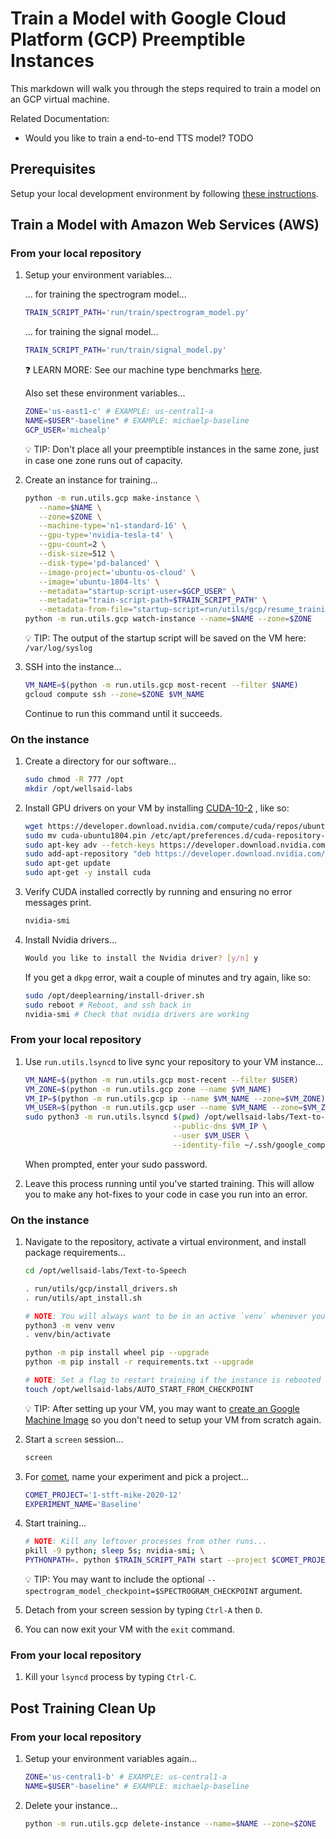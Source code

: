 # Train a Model with Google Cloud Platform (GCP) Preemptible Instances

This markdown will walk you through the steps required to train a model on an GCP virtual
machine.

Related Documentation:

- Would you like to train a end-to-end TTS model? TODO

## Prerequisites

Setup your local development environment by following [these instructions](LOCAL_SETUP.md).

## Train a Model with Amazon Web Services (AWS)

### From your local repository

1. Setup your environment variables...

   ... for training the spectrogram model...

   ```zsh
   TRAIN_SCRIPT_PATH='run/train/spectrogram_model.py'
   ```

   ... for training the signal model...

   ```zsh
   TRAIN_SCRIPT_PATH='run/train/signal_model.py'
   ```

   ❓ LEARN MORE: See our machine type benchmarks [here](TODO).

   Also set these environment variables...

   ```zsh
   ZONE='us-east1-c' # EXAMPLE: us-central1-a
   NAME=$USER"-baseline" # EXAMPLE: michaelp-baseline
   GCP_USER='michealp'
   ```

   💡 TIP: Don't place all your preemptible instances in the same zone, just in case one zone
   runs out of capacity.

1. Create an instance for training...

   ```zsh
   python -m run.utils.gcp make-instance \
      --name=$NAME \
      --zone=$ZONE \
      --machine-type='n1-standard-16' \
      --gpu-type='nvidia-tesla-t4' \
      --gpu-count=2 \
      --disk-size=512 \
      --disk-type='pd-balanced' \
      --image-project='ubuntu-os-cloud' \
      --image='ubuntu-1804-lts' \
      --metadata="startup-script-user=$GCP_USER" \
      --metadata="train-script-path=$TRAIN_SCRIPT_PATH" \
      --metadata-from-file="startup-script=run/utils/gcp/resume_training_on_start_up.sh"
   python -m run.utils.gcp watch-instance --name=$NAME --zone=$ZONE
   ```

   💡 TIP: The output of the startup script will be saved on the VM here:
   `/var/log/syslog`

1. SSH into the instance...

   ```zsh
   VM_NAME=$(python -m run.utils.gcp most-recent --filter $NAME)
   gcloud compute ssh --zone=$ZONE $VM_NAME
   ```

   Continue to run this command until it succeeds.

### On the instance

1. Create a directory for our software...

   ```bash
   sudo chmod -R 777 /opt
   mkdir /opt/wellsaid-labs
   ```

1. Install GPU drivers on your VM by installing
   [CUDA-10-2](https://developer.nvidia.com/cuda-10.2-download-archive?target_os=Linux&target_arch=x86_64&target_distro=Ubuntu&target_version=1804&target_type=debnetwork)
   , like so:

   ```bash
   wget https://developer.download.nvidia.com/compute/cuda/repos/ubuntu1804/x86_64/cuda-ubuntu1804.pin
   sudo mv cuda-ubuntu1804.pin /etc/apt/preferences.d/cuda-repository-pin-600
   sudo apt-key adv --fetch-keys https://developer.download.nvidia.com/compute/cuda/repos/ubuntu1804/x86_64/7fa2af80.pub
   sudo add-apt-repository "deb https://developer.download.nvidia.com/compute/cuda/repos/ubuntu1804/x86_64/ /"
   sudo apt-get update
   sudo apt-get -y install cuda
   ```

1. Verify CUDA installed correctly by running and ensuring no error messages print.

   ```bash
   nvidia-smi
   ```

1. Install Nvidia drivers...

   ```bash
   Would you like to install the Nvidia driver? [y/n] y
   ```

   If you get a `dkpg` error, wait a couple of minutes and try again, like so:

   ```bash
   sudo /opt/deeplearning/install-driver.sh
   sudo reboot # Reboot, and ssh back in
   nvidia-smi # Check that nvidia drivers are working
   ```

### From your local repository

1. Use `run.utils.lsyncd` to live sync your repository to your VM instance...

   ```bash
   VM_NAME=$(python -m run.utils.gcp most-recent --filter $USER)
   VM_ZONE=$(python -m run.utils.gcp zone --name $VM_NAME)
   VM_IP=$(python -m run.utils.gcp ip --name $VM_NAME --zone=$VM_ZONE)
   VM_USER=$(python -m run.utils.gcp user --name $VM_NAME --zone=$VM_ZONE)
   sudo python3 -m run.utils.lsyncd $(pwd) /opt/wellsaid-labs/Text-to-Speech \
                                    --public-dns $VM_IP \
                                    --user $VM_USER \
                                    --identity-file ~/.ssh/google_compute_engine
   ```

   When prompted, enter your sudo password.

1. Leave this process running until you've started training. This will allow you to make any
   hot-fixes to your code in case you run into an error.

### On the instance

1. Navigate to the repository, activate a virtual environment, and install package requirements...

   ```bash
   cd /opt/wellsaid-labs/Text-to-Speech

   . run/utils/gcp/install_drivers.sh
   . run/utils/apt_install.sh

   # NOTE: You will always want to be in an active `venv` whenever you want to work with python.
   python3 -m venv venv
   . venv/bin/activate

   python -m pip install wheel pip --upgrade
   python -m pip install -r requirements.txt --upgrade

   # NOTE: Set a flag to restart training if the instance is rebooted
   touch /opt/wellsaid-labs/AUTO_START_FROM_CHECKPOINT
   ```

   💡 TIP: After setting up your VM, you may want to
   [create an Google Machine Image](https://cloud.google.com/compute/docs/machine-images/create-machine-images)
   so you don't need to setup your VM from scratch again.

1. Start a `screen` session...

   ```bash
   screen
   ```

1. For [comet](https://www.comet.ml/wellsaid-labs), name your experiment and pick a project...

   ```bash
   COMET_PROJECT='1-stft-mike-2020-12'
   EXPERIMENT_NAME='Baseline'
   ```

1. Start training...

   ```bash
   # NOTE: Kill any leftover processes from other runs...
   pkill -9 python; sleep 5s; nvidia-smi; \
   PYTHONPATH=. python $TRAIN_SCRIPT_PATH start --project $COMET_PROJECT --name "$EXPERIMENT_NAME";
   ```

   💡 TIP: You may want to include the optional
   `--spectrogram_model_checkpoint=$SPECTROGRAM_CHECKPOINT` argument.

1. Detach from your screen session by typing `Ctrl-A` then `D`.

1. You can now exit your VM with the `exit` command.

### From your local repository

1. Kill your `lsyncd` process by typing `Ctrl-C`.

## Post Training Clean Up

### From your local repository

1. Setup your environment variables again...

   ```bash
   ZONE='us-central1-b' # EXAMPLE: us-central1-a
   NAME=$USER"-baseline" # EXAMPLE: michaelp-baseline
   ```

1. Delete your instance...

   ```bash
   python -m run.utils.gcp delete-instance --name=$NAME --zone=$ZONE
   ```
